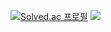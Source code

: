 [![Solved.ac 프로필](http://mazassumnida.wtf/api/v2/generate_badge?boj=seonghwan7694)](https://solved.ac/seonghwan7694)
<img src="http://mazandi.herokuapp.com/api?handle=seonghwan7694&theme=cold"/>
